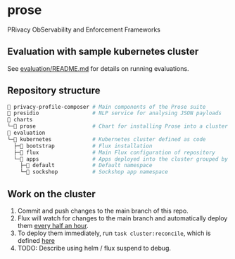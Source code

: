 # prose

PRivacy ObServability and Enforcement Frameworks

## Evaluation with sample kubernetes cluster

See [evaluation/README.md](./evaluation/README.md) for details on running evaluations.

## Repository structure

```sh
📁 privacy-profile-composer # Main components of the Prose suite
📁 presidio                 # NLP service for analysing JSON payloads
📁 charts
└─📁 prose                  # Chart for installing Prose into a cluster
📁 evaluation
└─📁 kubernetes             # Kubernetes cluster defined as code
  ├─📁 bootstrap            # Flux installation
  ├─📁 flux                 # Main Flux configuration of repository
  └─📁 apps                 # Apps deployed into the cluster grouped by namespace
    ├─📁 default            # Default namespace
    └─📁 sockshop           # Sockshop app namespace
```

## Work on the cluster

1. Commit and push changes to the main branch of this repo.
2. Flux will watch for changes to the main branch and automatically deploy them [every half an hour](./evaluation/kubernetes/flux/config/cluster.yaml#L8).
3. To deploy them immediately, run `task cluster:reconcile`, which is defined [here](./.taskfiles/cluster/tasks.yml#L19)
4. TODO: Describe using helm / flux suspend to debug.
